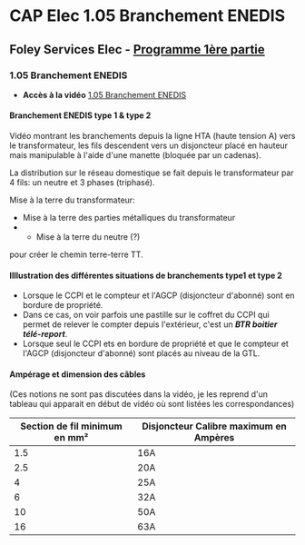 # CAP Elec 1.05 Branchement ENEDIS
## Foley Services Elec - [Programme 1ère partie](../README.md)

### 1.05 Branchement ENEDIS

- **Accès à la vidéo** [1.05 Branchement ENEDIS](https://youtu.be/5sb8Nx8I8fk)

#### Branchement ENEDIS type 1 & type 2

Vidéo montrant les branchements depuis la ligne HTA (haute tension A) vers le transformateur, les fils descendent vers un disjoncteur placé en hauteur mais manipulable à l'aide d'une manette (bloquée par un cadenas).

La distribution sur le réseau domestique se fait depuis le transformateur par 4 fils: un neutre et 3 phases (triphasé).

Mise à la terre du transformateur:

- Mise à la terre des parties métalliques du transformateur
- - Mise à la terre du neutre (?)

pour créer le chemin terre-terre TT.

#### Illlustration des différentes situations de branchements type1 et type 2

- Lorsque le CCPI et le compteur et l'AGCP (disjoncteur d'abonné) sont en bordure de propriété.
 - Dans ce cas, on voir parfois une pastille sur le coffret du CCPI qui permet de relever le compter depuis l'extérieur, c'est un ***BTR boitier télé-report***.
- Lorsque seul le CCPI ets en bordure de propriété et que le compteur et l'AGCP (disjoncteur d'abonné) sont placés au niveau de la GTL.

#### Ampérage et dimension des câbles

(Ces notions ne sont pas discutées dans la vidéo, je les reprend d'un tableau qui apparait en début de vidéo où sont listées les correspondances)


| Section de fil minimum en mm² | Disjoncteur Calibre maximum en Ampères |
| ----------------------------- | -------------------------------------- |
|              1.5              |                  16A                   |
|              2.5              |                  20A                   |
|              4                |                  25A                   |
|              6                |                  32A                   |
|              10               |                  50A                   |
|              16               |                  63A                   |

